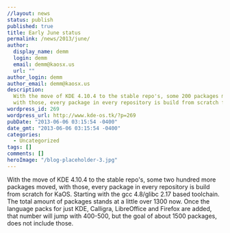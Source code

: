 ```yaml
---
//layout: news
status: publish
published: true
title: Early June status
permalink: /news/2013/june/
author:
  display_name: demm
  login: demm
  email: demm@kaosx.us
  url: ""
author_login: demm
author_email: demm@kaosx.us
description:
  With the move of KDE 4.10.4 to the stable repo's, some 200 packages moved,
  with those, every package in every repository is build from scratch for KdeOS.
wordpress_id: 269
wordpress_url: http://www.kde-os.tk/?p=269
pubDate: "2013-06-06 03:15:54 -0400"
date_gmt: "2013-06-06 03:15:54 -0400"
categories:
  - Uncategorized
tags: []
comments: []
heroImage: "/blog-placeholder-3.jpg"
---
```


With the move of KDE 4.10.4 to the stable repo's, some two hundred more packages moved, with those, every package in every repository is build from scratch for KaOS. Starting with the gcc 4.8/glibc 2.17 based toolchain.\
The total amount of packages stands at a little over 1300 now. Once the language packs for just KDE, Calligra, LibreOffice and Firefox are added, that number will jump with 400-500, but the goal of about 1500 packages, does not include those.
